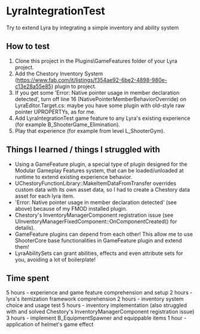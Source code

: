 # LyraIntegrationTest
Try to extend Lyra by integrating a simple inventory and ability system

## How to test
1. Clone this project in the Plugins\GameFeatures folder of your Lyra project.
2. Add the Chestory Inventory System (https://www.fab.com/it/listings/f354ae92-6be2-4898-980e-c13e28a55e85) plugin to project.
3. If you get some 'Error: Native pointer usage in member declaration detected', turn off line 16 (NativePointerMemberBehaviorOverride) on LyraEditor.Target.cs: maybe you have some plugin with old-style raw pointer UPROPERTYs, as for me.
4. Add LyraIntegrationTest game feature to any Lyra's existing experience (for example B_ShooterGame_Elimination).
5. Play that experience (for example from level L_ShooterGym).

## Things I learned / things I struggled with
- Using a GameFeature plugin, a special type of plugin designed for the Modular Gameplay Features system, that can be loaded/unloaded at runtime to extend existing experience behavior.
- UChestoryFunctionLibrary::MakeItemDataFromTransfer overrides custom data with its own asset data, so I had to create a Chestory data asset for each lyra item.
- 'Error: Native pointer usage in member declaration detected' (see above) because of my FMOD installed plugin.
- Chestory's InventoryManagerComponent registration issue (see UInventoryManagerFixedComponent::OnComponentCreated() for details).
- GameFeature plugins can depend from each other! This allow me to use ShooterCore base functionalities in GameFeature plugin and extend them!
- LyraAbilitySets can grant abilities, effects and even attribute sets for you, avoiding a lot of boilerplate!

## Time spent
5 hours - experience and game feature comprehension and setup
2 hours - lyra's itemization framework comprehension
2 hours - inventory system choice and usage test
5 hours - inventory implementation (also struggled with and solved Chestory's InventoryManagerComponent registration issue)
3 hours - implement B_EquipmentSpawner and equippable items
1 hour - application of helmet's game effect
